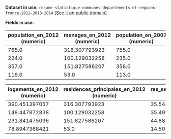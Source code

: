 **Dataset in use:** `resume-statistique-communes-departements-et-regions-france-2012-2013-2014` [(See it on public domain)](https://public.opendatasoft.com/explore/dataset/resume-statistique-communes-departements-et-regions-france-2012-2013-2014/table/)

**Fields in use:**

|population_en_2012 (numeric)|menages_en_2012 (numeric)|population_en_2007 (numeric)|naissances_entre_2007_et_2012 (numeric)|actifs_15_64_ans_en_2012 (numeric)|chomeurs_15_64_ans_en_2012 (numeric)|
|---|---|---|---|---|---|
|765.0|316.307793923|755.0|44.0|347.635402906|38.4015852048|
|224.0|100.129032258|235.0|14.0|113.548387097|10.3225806452|
|357.0|151.827586207|358.0|25.0|178.5|14.3620689655|
|116.0|53.0|113.0|4.0|56.0|2.0|

|logements_en_2012 (numeric)|residences_principales_en_2012 (numeric)|res_secondaires_et_logts_occasionnels_en_2012 (numeric)|nombre_de_menages_fiscaux_en_2012 (numeric)|part_des_menages_fiscaux_imposes_en_2012 (numeric)|mediane_du_revenu_disponible_par_uc_en_2012 (numeric)|
|---|---|---|---|---|---|
|390.451397057|316.307793923|35.5483028721|314.0|0|16985.0|
|148.447872838|100.129032258|35.4995563443|98.0|0|17943.0|
|231.841475096|151.827586207|44.885840108400004|148.0|0|17258.7083333|
|78.8947368421|53.0|14.5010526316|52.0|0|21945.0|
